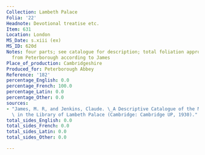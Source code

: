 ```yaml
---
Collection: Lambeth Palace
Folia: '22'
Headnote: Devotional treatise etc.
Item: 631
Location: London
MS_Date: s.xiii (ex)
MS_ID: 620d
Notes: four parts; see catalogue for description; total foliation approximate; possibly
  from Peterborough according to James
Place_of_production: Cambridgeshire
Produced_for: Peterborough Abbey
Reference: '182'
percentage_English: 0.0
percentage_French: 100.0
percentage_Latin: 0.0
percentage_Other: 0.0
sources:
- "James, M. R, and Jenkins, Claude. \_A Descriptive Catalogue of the Manuscripts\
  \ in the Library of Lambeth Palace (Cambridge: Cambridge UP, 1930)."
total_sides_English: 0.0
total_sides_French: 0.0
total_sides_Latin: 0.0
total_sides_Other: 0.0

---
```

